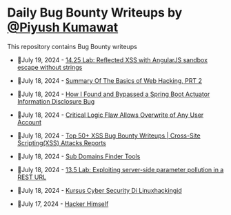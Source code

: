 # Daily Bug Bounty Writeups by [@Piyush Kumawat](https://twitter.com/piyush_supiy) 
This repository contains Bug Bounty writeups

<!-- BLOG-POST-LIST:START -->
 - 💯July 19, 2024 - [14.25 Lab: Reflected XSS with AngularJS sandbox escape without strings](https://cyberw1ng.medium.com/14-25-lab-reflected-xss-with-angularjs-sandbox-escape-without-strings-6ffac9f6bdf4?source=rss------bug_bounty-5) 

 - 💯July 18, 2024 - [Summary Of The Basics of Web Hacking, PRT 2](https://medium.com/@zghzwbcn/summary-of-the-basics-of-web-hacking-prt-2-e3d7bdbf902d?source=rss------bug_bounty-5) 

 - 💯July 18, 2024 - [How I Found and Bypassed a Spring Boot Actuator Information Disclosure Bug](https://cametom006.medium.com/how-i-found-and-bypassed-a-spring-boot-actuator-information-disclosure-bug-c4930b740a50?source=rss------bug_bounty-5) 

 - 💯July 18, 2024 - [Critical Logic Flaw Allows Overwrite of Any User Account](https://medium.com/@elcapitano7x/critical-logic-flaw-allows-overwrite-of-any-user-account-015b102e1da7?source=rss------bug_bounty-5) 

 - 💯July 18, 2024 - [Top 50+ XSS Bug Bounty Writeups | Cross-Site Scripting&lpar;XSS&rpar; Attacks Reports](https://medium.com/@proseizala/top-50-xss-bug-bounty-writeups-cross-site-scripting-xss-attacks-reports-700332ed6c87?source=rss------bug_bounty-5) 

 - 💯July 18, 2024 - [Sub Domains Finder Tools](https://medium.com/@proseizala/sub-domains-finder-tools-fefa2b44bb34?source=rss------bug_bounty-5) 

 - 💯July 18, 2024 - [13.5 Lab: Exploiting server-side parameter pollution in a REST URL](https://cyberw1ng.medium.com/13-5-lab-exploiting-server-side-parameter-pollution-in-a-rest-url-a1876056a5f6?source=rss------bug_bounty-5) 

 - 💯July 18, 2024 - [Kursus Cyber Security Di Linuxhackingid](https://medium.com/@linuxhackingid_official/kursus-cyber-security-di-linuxhackingid-dc4e52760661?source=rss------bug_bounty-5) 

 - 💯July 17, 2024 - [Hacker Himself](https://medium.com/@nnface/hacker-himself-01d4978e189c?source=rss------bug_bounty-5) 
<!-- BLOG-POST-LIST:END -->
